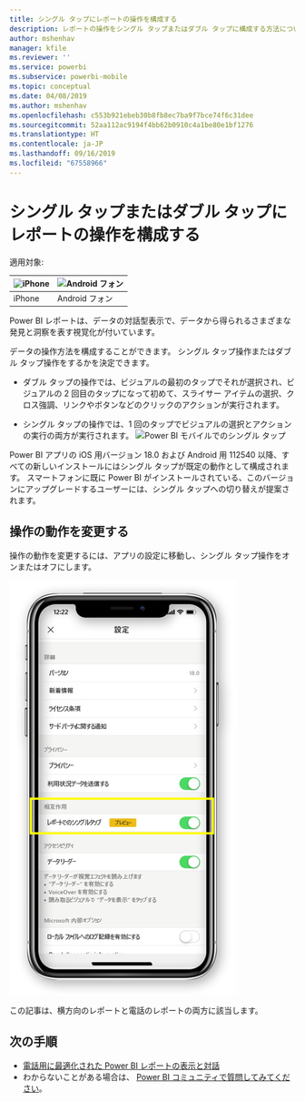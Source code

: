 ```yaml
---
title: シングル タップにレポートの操作を構成する
description: レポートの操作をシングル タップまたはダブル タップに構成する方法について説明します。
author: mshenhav
manager: kfile
ms.reviewer: ''
ms.service: powerbi
ms.subservice: powerbi-mobile
ms.topic: conceptual
ms.date: 04/08/2019
ms.author: mshenhav
ms.openlocfilehash: c553b921ebeb30b8fb8ec7ba9f7bce74f6c31dee
ms.sourcegitcommit: 52aa112ac9194f4bb62b0910c4a1be80e1bf1276
ms.translationtype: HT
ms.contentlocale: ja-JP
ms.lasthandoff: 09/16/2019
ms.locfileid: "67558966"
---
```

# <a name="configure-report-interaction-to-single-tap-or-double-tap"></a>シングル タップまたはダブル タップにレポートの操作を構成する
適用対象:

| ![iPhone](././media/mobile-reports-in-the-mobile-apps/ios-logo-40-px.png) | ![Android フォン](././media/mobile-reports-in-the-mobile-apps/android-logo-40-px.png) | 
|:--- |:--- |
| iPhone |Android フォン |

Power BI レポートは、データの対話型表示で、データから得られるさまざまな発見と洞察を表す視覚化が付いています。

データの操作方法を構成することができます。 シングル タップ操作またはダブル タップ操作をするかを決定できます。

* ダブル タップの操作では、ビジュアルの最初のタップでそれが選択され、ビジュアルの 2 回目のタップになって初めて、スライサー アイテムの選択、クロス強調、リンクやボタンなどのクリックのアクションが実行されます。

* シングル タップの操作では、1 回のタップでビジュアルの選択とアクションの実行の両方が実行されます。
![Power BI モバイルでのシングル タップ](./media/mobile-app-single-tap/single-tap-2.gif)


Power BI アプリの iOS 用バージョン 18.0 および Android 用 112540 以降、すべての新しいインストールにはシングル タップが既定の動作として構成されます。
スマートフォンに既に Power BI がインストールされている、このバージョンにアップグレードするユーザーには、シングル タップへの切り替えが提案されます。

## <a name="change-interaction-behavior"></a>操作の動作を変更する

操作の動作を変更するには、アプリの設定に移動し、シングル タップ操作をオンまたはオフにします。

![Power BI モバイルのレポートの変更操作](./media/mobile-app-single-tap/configure-single-tap.png)

この記事は、横方向のレポートと電話のレポートの両方に該当します。

## <a name="next-steps"></a>次の手順
* [電話用に最適化された Power BI レポートの表示と対話](mobile-apps-view-phone-report.md)
* わからないことがある場合は、 [Power BI コミュニティで質問してみてください](http://community.powerbi.com/)。

